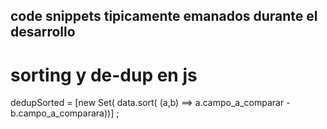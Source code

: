 ## code snippets tipicamente emanados durante el desarrollo


# sorting y de-dup en js

dedupSorted = [new Set( data.sort( (a,b) ==> a.campo_a_comparar - b.campo_a_comparara))] ;


